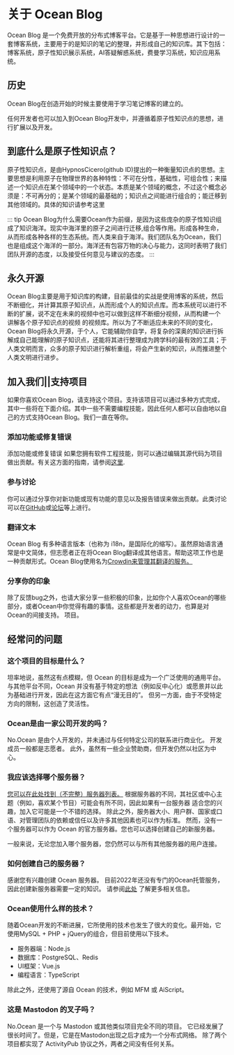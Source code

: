 # 关于 Ocean Blog

Ocean Blog 是一个免费开放的分布式博客平台。它是基于一种思想进行设计的一套博客系统，主要用于的是知识的笔记的整理，并形成自己的知识库。其下包括：博客系统，原子性知识展示系统，AI答疑解惑系统，费曼学习系统，知识应用系统。


## 历史

Ocean Blog在创造开始的时候主要使用于学习笔记博客的建立的。

任何开发者也可以加入到Ocean Blog开发中，并遵循着原子性知识点的思想，进行扩展以及开发。

## 到底什么是原子性知识点？

原子性知识点，是由HypnosCicero(github ID)提出的一种衡量知识点的思想。主要思想是利用原子在物理世界的各种特性：不可在分性，基础性，可组合性；来描述一个知识点在某个领域中的一个状态。本质是某个领域的概念，不过这个概念必须是：不可再分的；是某个领域的最基础的；知识点之间能进行组合的；能迁移到其他领域的。具体的知识请参考这里<!--这里补充连接变化-->

::: tip
Ocean Blog为什么需要Ocean作为前缀，是因为这些庞杂的原子性知识组成了知识海洋。现实中海洋里的原子之间进行迁移,组合等作用。形成各种生命，从而形成各种各样的生态系统。而人类来自于海洋。我们团队名为Ocean，我们也是组成这个海洋的一部分。海洋还有包容万物的决心与能力，这同时表明了我们团队开源的态度，以及接受任何意见与建议的态度。
:::


## 永久开源
Ocean Blog主要是用于知识库的构建，目前最佳的实战是使用博客的系统，然后不断细化，并计算其原子知识点，从而形成个人的知识点库。而本系统可以进行不断的扩展，说不定在未来的视频中也可以做到这样不断细分视频，从而构建一个 讲解各个原子知识点的视频 的视频库。所以为了不断适应未来的不同的变化，Ocean Blog将永久开源，于个人，它能辅助你自学，将复杂的深奥的知识进行拆解成自己能理解的原子知识点，还能将其进行整理成为跨学科的最有效的工具；于人类文明而言，众多的原子知识进行解析重组，将会产生新的知识，从而推进整个人类文明进行进步。



## 加入我们||支持项目
如果你喜欢Ocean Blog，请支持这个项目。支持该项目可以通过多种方式完成，其中一些将在下面介绍。其中一些不需要编程技能，因此任何人都可以自由地以自己的方式支持Ocean Blog。我们一直在等你。

### 添加功能或修复错误
添加功能或修复错误 如果您拥有软件工程技能，则可以通过编辑其源代码为项目做出贡献。有关这方面的指南，请参阅[这里](https://github.com/Ocean-dev/Ocean/blob/develop/CONTRIBUTING.md).
<!--TODO 将连接地址进行更换-->

### 参与讨论
你可以通过分享你对新功能或现有功能的意见以及报告错误来做出贡献。此类讨论可以在[GitHub](https://github.com/Ocean-dev)或[论坛](https://forum.Ocean.io/)等上进行。
<!--TODO 将连接地址进行更换-->

### 翻译文本
 Ocean Blog 有多种语言版本（也称为 i18n，是国际化的缩写）。虽然原始语言通常是中文简体，但志愿者正在将Ocean Blog翻译成其他语言。帮助这项工作也是一种贡献形式。Ocean Blog使用名为[Crowdin来管理其翻译的服务。](https://crowdin.com/project/Ocean)
<!--TODO 更换地址-->

### 分享你的印象
除了反馈bug之外，也请大家分享一些积极的印象，比如你个人喜欢Ocean的哪些部分，或者Ocean中你觉得有趣的事情。这些都是开发者的动力，也算是对Ocean的间接支持。 项目。

## 经常问的问题
### 这个项目的目标是什么？
坦率地说，虽然这有点模糊，但 Ocean 的目标是成为一个广泛使用的通用平台。 与其他平台不同，Ocean 并没有基于特定的想法（例如反中心化）或愿景并以此为基础进行开发，因此在这方面它有点“漫无目的”。 但另一方面，由于不受特定方向的限制，这创造了灵活性。


### Ocean是由一家公司开发的吗？
No.Ocean 是由个人开发的，并未通过与任何特定公司的联系进行商业化。 开发成员一般都是志愿者。 此外，虽然有一些企业赞助商，但开发仍然以社区为中心。

### 我应该选择哪个服务器？
[您可以在此处找到（不完整）服务器列表。](../instances.md) 根据服务器的不同，其社区或中心主题（例如，喜欢某个节目）可能会有所不同，因此如果有一台服务器 适合您的兴趣，加入它可能是一个不错的选择。 除此之外，服务器大小、用户群、国家或口语、对管理团队的依赖或信任以及许多其他因素也可以作为标准。 然而，没有一个服务器可以作为 Ocean 的官方服务器。您也可以选择创建自己的新服务器。

一般来说，无论您加入哪个服务器，您仍然可以与所有其他服务器的用户连接。

### 如何创建自己的服务器？
感谢您有兴趣创建 Ocean 服务器。 目前2022年还没有专门的Ocean托管服务，因此创建新服务器需要一定的知识。 请参阅[此处](./install.md) 了解更多相关信息。

### Ocean使用什么样的技术？
随着Ocean开发的不断进展，它所使用的技术也发生了很大的变化。最开始，它使用MySQL + PHP + jQuery的组合，但目前使用以下技术。
- 服务器端：Node.js
- 数据库：PostgreSQL、Redis
- UI框架：Vue.js
- 编程语言：TypeScript

除此之外，还使用了源自 Ocean 的技术，例如 MFM 或 AiScript。

### 这是 Mastodon 的叉子吗？
No.Ocean 是一个与 Mastodon 或其他类似项目完全不同的项目。 它已经发展了很长时间了。但是，它是在Mastodon出现之后才成为一个分布式网络。 除了两个项目都实现了 ActivityPub 协议之外，两者之间没有任何关系。
